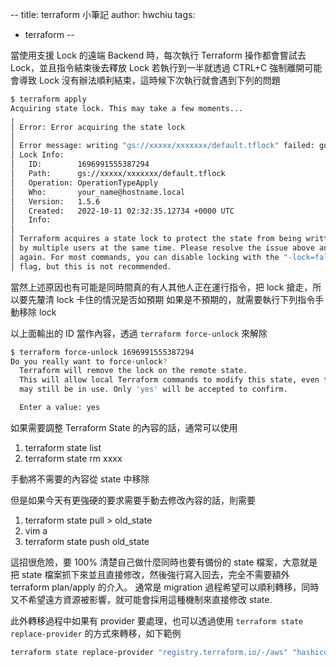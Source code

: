 --
title: terraform 小筆記
author: hwchiu
tags:
  - terraform
--


當使用支援 Lock 的遠端 Backend 時，每次執行 Terraform 操作都會嘗試去 Lock，並且指令結束後去釋放 Lock
若執行到一半就透過 CTRL+C 強制離開可能會導致 Lock 沒有辦法順利結束，這時候下次執行就會遇到下列的問題

```bash
$ terraform apply
Acquiring state lock. This may take a few moments...
╷
│ Error: Error acquiring the state lock
│
│ Error message: writing "gs://xxxxx/xxxxxxx/default.tflock" failed: googleapi: Error 412: At least one of the pre-conditions you specified did not hold., conditionNotMet
│ Lock Info:
│   ID:        1696991555387294
│   Path:      gs://xxxxx/xxxxxxx/default.tflock
│   Operation: OperationTypeApply
│   Who:       your_name@hostname.local
│   Version:   1.5.6
│   Created:   2022-10-11 02:32:35.12734 +0000 UTC
│   Info:
│
│ Terraform acquires a state lock to protect the state from being written
│ by multiple users at the same time. Please resolve the issue above and try
│ again. For most commands, you can disable locking with the "-lock=false"
│ flag, but this is not recommended.
```

當然上述原因也有可能是同時間真的有人其他人正在運行指令，把 lock 搶走，所以要先釐清 lock 卡住的情況是否如預期
如果是不預期的，就需要執行下列指令手動移除 lock

以上面輸出的 ID 當作內容，透過 `terraform force-unlock` 來解除

```bash
$ terraform force-unlock 1696991555387294
Do you really want to force-unlock?
  Terraform will remove the lock on the remote state.
  This will allow local Terraform commands to modify this state, even though it
  may still be in use. Only 'yes' will be accepted to confirm.

  Enter a value: yes
```

如果需要調整 Terraform State 的內容的話，通常可以使用
1. terraform state list
2. terraform state rm xxxx

手動將不需要的內容從 state 中移除

但是如果今天有更強硬的要求需要手動去修改內容的話，則需要
1. terraform state pull > old_state
2. vim a 
3. terraform state push old_state

這招很危險，要 100% 清楚自己做什麼同時也要有備份的 state 檔案，大意就是把 state 檔案抓下來並且直接修改，然後強行寫入回去，完全不需要額外 terraform plan/apply 的介入。
通常是 migration 過程希望可以順利轉移，同時又不希望遠方資源被影響，就可能會採用這種機制來直接修改 state.

此外轉移過程中如果有 provider 要處理，也可以透過使用 `terraform state replace-provider` 的方式來轉移，如下範例
```bash
terraform state replace-provider "registry.terraform.io/-/aws" "hashicorp/aws"
```